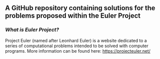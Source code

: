 ## A GitHub repository containing solutions for the problems proposed within the Euler Project

### ***What is Euler Project?***

Project Euler (named after Leonhard Euler) is a website dedicated to a series of computational problems 
intended to be solved with computer programs. More information can be found here: https://projecteuler.net/

